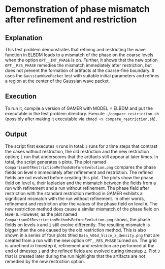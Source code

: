 # Demonstration of phase mismatch after refinement and restriction

## Explanation 
This test problem demonstrates that refining and restricting the wave function in ELBDM leads to a mismatch of the phase on the coarse levels when the option `OPT__INT_PHASE` is on.
Further, it shows that the new option `OPT__RES_PHASE` remedies the mismatch immediately after restriction, but does not prevent the formation of artifacts at the coarse-fine boundary. 
It uses the `GaussianWavePacket` test with suitable initial parameters and refines a region at the center of the Gaussian wave packet. 

## Execution
To run it, compile a version of GAMER with MODEL = ELBDM and put the executable in the test problem directory.
Execute `./compare_restriction.sh` (possibly after making it executable via `chmod +x compare_restriction.sh`).

## Output
The script first executes `4` runs in total: `3` runs for `2` time steps that contrast the cases without restriction, the old restriction and the new restriction option;
`1` run that underscores that the artifacts still appear at later times. In total, the script generates `6` plots.
The plot named `ComparisonOfRestrictionMethodsBeforeEvolution.png` compares the phase fields on level `0` immediately after refinement and restriction.
The refined fields are not evolved before creating this plot. 
The plots show the phase field on level `0`, their laplacian and the mismatch between the fields from a run with refinement and a run without refinement. 
The phase field after restriction with the standard restriction method in GAMER exhibits a significant mismatch with the run without refinement. 
In other words, refinement and restriction alter the values of the phase field on level `0`. 
The new restriction method does cause a similar mismatch of the phase field on level `0`. 
However, as the plot named `ComparisonOfRestrictionMethodsBeforeEvolution.png` shows, the phase fields on levels `0` and `1` still evolve differently.
The resulting mismatch is bigger than the one caused by the old restriction method.
This is also shown in a series of four plots titled `Data_%06d_Slice_z_density.png` that are created from a run with the new option `OPT__RES_PHASE` turned on.
The grid is unrefined in timestep `0`, refinement and restriction are performed at the end of timestep `1` and the refined fields are evolved during timestep `2`.
Plot `3` that is created later during the run highlights that the artifacts are not remedied by the new restriction option. 

